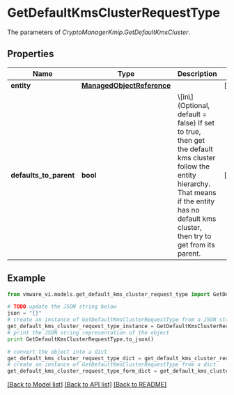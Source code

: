 # GetDefaultKmsClusterRequestType

The parameters of *CryptoManagerKmip.GetDefaultKmsCluster*. 

## Properties
Name | Type | Description | Notes
------------ | ------------- | ------------- | -------------
**entity** | [**ManagedObjectReference**](ManagedObjectReference.md) |  | [optional] 
**defaults_to_parent** | **bool** | \\[in\\] (Optional, default &#x3D; false) If set to true, then get the default kms cluster follow the entity hierarchy. That means if the entity has no default kms cluster, then try to get from its parent.  | [optional] 

## Example

```python
from vmware_vi.models.get_default_kms_cluster_request_type import GetDefaultKmsClusterRequestType

# TODO update the JSON string below
json = "{}"
# create an instance of GetDefaultKmsClusterRequestType from a JSON string
get_default_kms_cluster_request_type_instance = GetDefaultKmsClusterRequestType.from_json(json)
# print the JSON string representation of the object
print GetDefaultKmsClusterRequestType.to_json()

# convert the object into a dict
get_default_kms_cluster_request_type_dict = get_default_kms_cluster_request_type_instance.to_dict()
# create an instance of GetDefaultKmsClusterRequestType from a dict
get_default_kms_cluster_request_type_form_dict = get_default_kms_cluster_request_type.from_dict(get_default_kms_cluster_request_type_dict)
```
[[Back to Model list]](../README.md#documentation-for-models) [[Back to API list]](../README.md#documentation-for-api-endpoints) [[Back to README]](../README.md)


